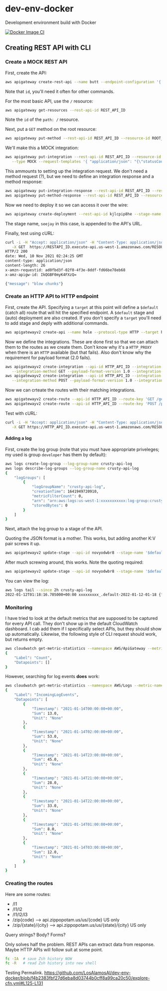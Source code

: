 # dev-env-docker
Development environment build with Docker

[![Docker Image CI](https://github.com/losalamosal/dev-env-docker/actions/workflows/docker-image.yml/badge.svg)](https://github.com/losalamosal/dev-env-docker/actions/workflows/docker-image.yml)

## Creating REST API with CLI

### Create a MOCK REST API

First, create the API:
```sh
aws apigateway create-rest-api --name butt --endpoint-configuration '{ "types": ["REGIONAL"] }'
```
Note that `id`, you'll need it often for other commands.

For the most basic API, use the `/` resource:
```sh
aws apigateway get-resources --rest-api-id REST_API_ID
```
Note the `id` of the `path: /` resource.

Next, put a `GET` method on the root resource:
```sh
aws apigateway put-method --rest-api-id REST_API_ID --resource-id ROOT_RES_ID --http-method GET --authorization-type NONE
```

We'll make this a MOCK integration:
```sh
aws apigateway put-integration --rest-api-id REST_API_ID --resource-id ROOT_RES_ID --http-method GET \
   --type MOCK --request-templates '{ "application/json": "{\"statusCode\": 200}" }'
```

This ammounts to setting up the integration request. We don't need a method request (?), but we need to define an integration response and a method response:
```sh
aws apigateway put-integration-response --rest-api-id REST_API_ID --resource-id ROOT_RES_ID --http-method GET --status-code 200 --response-templates '{"application/json": "{\"message\": \"blow chunks\"}"}'
aws apigateway put-method-response --rest-api-id REST_API_ID --resource-id ROOT_RES_ID --http-method GET --status-code 200
```

Now we need to deploy it so we can access it over the wire:
```sh
aws apigateway create-deployment --rest-api-id kjlcpip8he --stage-name seejay
```
The stage name, `seejay` in this case, is appended to the API's URL.

Finally, test using cURL:
```sh
curl -i -H "Accept: application/json" -H "Content-Type: application/json" \
   -X GET  https://RESTAPI_ID.execute-api.us-west-1.amazonaws.com/RESOURCE_PATH
HTTP/2 200 
date: Wed, 10 Nov 2021 02:24:25 GMT
content-type: application/json
content-length: 26
x-amzn-requestid: ad0fbd3f-02f0-4f3e-8ddf-fd66be78eb68
x-amz-apigw-id: IkQGBF0myK4FXzQ=

{"message": "blow chunks"}
```

### Create an HTTP API to HTTP endpoint

First, create the API. Specifying a `target` at this point will define a `$default` (catch all) route that will hit the specified endpoint. A `$default` stage and (auto) deployment are also created. If you don't specify a `target` you'll need to add stage and deply with additional commands.
```sh
aws apigatewayv2 create-api --name hole --protocol-type HTTP --target http://httpbin.org/anything
```

Now we define the integrations. These are done first so that we can attach them to the routes as we create them. Don't know why it's a `HTTP_PROXY` when there is an `HTTP` available (but that fails). Also don't know why the requirement for payload format (2.0 fails).
```sh
aws apigatewayv2 create-integration --api-id HTTP_API_ID --integration-type HTTP_PROXY \
   --integration-method GET --payload-format-version 1.0 --integration-uri http://httpbin.org/get
aws apigatewayv2 create-integration --api-id HTTP_API_ID --integration-type HTTP_PROXY \
   --integration-method POST --payload-format-version 1.0 --integration-uri http://httpbin.org/post
```

Now we can crteate the routes with their matching integrations.
```sh
aws apigatewayv2 create-route --api-id HTTP_API_ID --route-key 'GET /get' --target integrations/GET_INTEGRATION_ID
aws apigatewayv2 create-route --api-id HTTP_API_ID --route-key 'POST /post' --target integrations/POST_INTEGRATION_ID
```

Test with cURL:
```sh
curl -i -H "Accept: application/json" -H "Content-Type: application/json" \
   -X GET https://HTTP_API_ID.execute-api.us-west-1.amazonaws.com/RESOURCE_PATH
```

#### Adding a log

First, create the log group (note that you must have appropriate priveleges; my used is group `developer` has them by default):
```sh
aws logs create-log-group --log-group-name crusty-api-log
aws logs describe-log-groups --log-group-name crusty-api-log
{
    "logGroups": [
        {
            "logGroupName": "crusty-api-log",
            "creationTime": 1641949720910,
            "metricFilterCount": 0,
            "arn": "arn:aws:logs:us-west-1:xxxxxxxxxxx:log-group:crusty-api-log:*",
            "storedBytes": 0
        }
    ]
}
```

Next, attach the log group to a stage of the API.

Quoting the JSON format is a mother. This works, but adding another K:V pair screws it up.
```sh
aws apigatewayv2 update-stage --api-id novyodwbr8 --stage-name '$default' --access-log-settings DestinationArn='arn:aws:logs:us-west-1:ACCOUNT_ID:log-group:hole-http-api',Format=\'{\"requestId\":\"\$context.requestId\"}\'
```

After much screwing around, this works. Note the quoting required:
```sh
aws apigatewayv2 update-stage --api-id novyodwbr8 --stage-name '$default' --access-log-settings '{"DestinationArn": "arn:aws:logs:us-west-1:ACCOUNT_ID:log-group:hole-http-api", "Format": "{ \"requestId\":\"$context.requestId\", \"ip\": \"$context.identity.sourceIp\", \"requestTime\":\"$context.requestTime\", \"httpMethod\":\"$context.httpMethod\",\"routeKey\":\"$context.routeKey\", \"status\":\"$context.status\",\"protocol\":\"$context.protocol\", \"responseLength\":\"$context.responseLength\" }"}'
```

You can view the log:
```sh
aws logs tail --since 2h crusty-api-log
2022-01-12T01:18:16.705000+00:00 xxxxxxxxx_.default-2022-01-12-01-18 {"requestId":"yyyyyyyyyyyyyy"}
```

### Monitoring

I have tried to look at the default metrics that are supposed to be captured for every API call. They don't show up in the default CloudWatch dashboard. I cab add them if I specifically select APIs, but they should show up automatically. Likewise, the following style of CLI request should work, but returns empty.
```sh
aws cloudwatch get-metric-statistics --namespace AWS/ApiGateway --metric-name Count --start-time 2021-01-12T23:00:00Z --end-time 2021-01-16T23:00:00Z --period 300 --statistics Sum
{
    "Label": "Count",
    "Datapoints": []
}
```
However, searching for log events **does** work:
```sh
aws cloudwatch get-metric-statistics --namespace AWS/Logs --metric-name IncomingLogEvents --start-time 2021-01-12T23:00:00Z --end-time 2021-01-16T23:00:00Z --period 3600 --statistics Sum
{
    "Label": "IncomingLogEvents",
    "Datapoints": [
        {
            "Timestamp": "2021-01-14T00:00:00+00:00",
            "Sum": 13.0,
            "Unit": "None"
        },
        {
            "Timestamp": "2021-01-14T02:00:00+00:00",
            "Sum": 53.0,
            "Unit": "None"
        },
        {
            "Timestamp": "2021-01-14T23:00:00+00:00",
            "Sum": 45.0,
            "Unit": "None"
        },
        {
            "Timestamp": "2021-01-14T21:00:00+00:00",
            "Sum": 28.0,
            "Unit": "None"
        },
        {
            "Timestamp": "2021-01-14T22:00:00+00:00",
            "Sum": 33.0,
            "Unit": "None"
        },
        {
            "Timestamp": "2021-01-14T01:00:00+00:00",
            "Sum": 8.0,
            "Unit": "None"
        },
        {
            "Timestamp": "2021-01-14T03:00:00+00:00",
            "Sum": 12.0,
            "Unit": "None"
        }
    ]
}
```

### Creating the routes

Here are some routes:

- /l1
- /l1/l2
- /l1/l2/l3
- /zip{code}            -->   api.zippopotam.us/us/{code}            US only
- /zip/{state}/{city}   -->  api.zippopotam.us/us/{state}/{city}     US only

Query strings? Body? Forms?

Only solves half the problem. REST APIs can extract data from response. Maybe HTTP APIs will follow suit at some point.


```sh
fc -IA  # save Zsh history NOW
fc -R   # read Zsh history into new shell
```

Testing Permalink.
https://github.com/LosAlamosAl/dev-env-docker/blob/f4b2383fbf27d6eba8d03744b0cff8a99ca20c50/explore-cfn.yml#L125-L131

